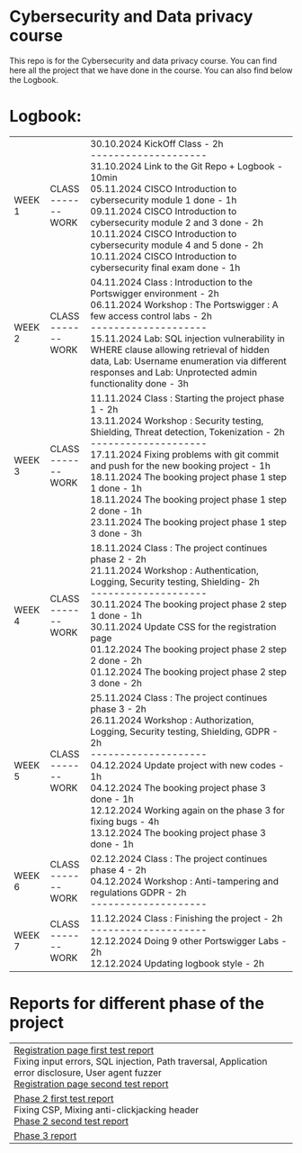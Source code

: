 # Cybersecurity and Data privacy course

This repo is for the Cybersecurity and data privacy course. You can find here all the project that we have done in the course.
You can also find below the Logbook.

# Logbook:

<table>
  <tr>
  <!-- WEEK 1 -->
    <td>WEEK 1</td>
    <td>CLASS</br>-------</br>
    WORK
    </td>
    <td>
    30.10.2024 KickOff Class - 2h</br>
    --------------------</br>
    31.10.2024 Link to the Git Repo + Logbook - 10min</br>
    05.11.2024 CISCO Introduction to cybersecurity module 1 done - 1h</br>
    09.11.2024 CISCO Introduction to cybersecurity module 2 and 3 done - 2h</br>
    10.11.2024 CISCO Introduction to cybersecurity module 4 and 5 done - 2h</br>
    10.11.2024 CISCO Introduction to cybersecurity final exam done - 1h
    </td>
  </tr>
  <tr>
  <!-- WEEK 2 -->
    <td>WEEK 2</td>
    <td>CLASS</br>-------</br>
    WORK
    </td>
    <td>
    04.11.2024 Class : Introduction to the Portswigger environment - 2h</br>
    06.11.2024 Workshop : The Portswigger : A few access control labs - 2h</br>
    --------------------</br>
    15.11.2024 Lab: SQL injection vulnerability in WHERE clause allowing retrieval of hidden data, Lab: Username enumeration via different responses and Lab: Unprotected admin functionality done - 3h</br>
    </td>
  </tr>
  <tr>
  <!-- WEEK 3 -->
    <td>WEEK 3</td>
    <td>CLASS</br>-------</br>
    WORK
    </td>
    <td>
    11.11.2024 Class : Starting the project phase 1 - 2h</br>
    13.11.2024 Workshop : Security testing, Shielding, Threat detection, Tokenization - 2h</br>
    --------------------</br>
    17.11.2024 Fixing problems with git commit and push for the new booking project - 1h</br>
    18.11.2024 The booking project phase 1 step 1 done - 1h</br>
    18.11.2024 The booking project phase 1 step 2 done - 1h</br>
    23.11.2024 The booking project phase 1 step 3 done - 3h</br>
    </td>
  </tr>
  <tr>
  <!-- WEEK 4 -->
    <td>WEEK 4</td>
    <td>CLASS</br>-------</br>
    WORK
    </td>
    <td>
    18.11.2024 Class : The project continues phase 2 - 2h</br>
    21.11.2024 Workshop : Authentication, Logging, Security testing, Shielding- 2h</br>
    --------------------</br>
    30.11.2024 The booking project phase 2 step 1 done - 1h</br>
    30.11.2024 Update CSS for the registration page</br>
    01.12.2024 The booking project phase 2 step 2 done - 2h</br>
    01.12.2024 The booking project phase 2 step 3 done - 2h</br>
    </td>
  </tr>
  <tr>
  <!-- WEEK 5 -->
    <td>WEEK 5</td>
    <td>CLASS</br>-------</br>
    WORK
    </td>
    <td>
    25.11.2024 Class : The project continues phase 3 - 2h</br>
    26.11.2024 Workshop : Authorization, Logging, Security testing, Shielding, GDPR - 2h</br>
    --------------------</br>
    04.12.2024 Update project with new codes - 1h</br>
    04.12.2024 The booking project phase 3 done - 1h</br>
    12.12.2024 Working again on the phase 3 for fixing bugs - 4h</br>
    13.12.2024 The booking project phase 3 done - 1h</br>
    </td>
  </tr>
  <tr>
  <!-- WEEK 6 -->
    <td>WEEK 6</td>
    <td>CLASS</br>-------</br>
    WORK
    </td>
    <td>
    02.12.2024 Class : The project continues phase 4 - 2h</br>
    04.12.2024 Workshop : Anti-tampering and regulations GDPR - 2h</br>
    --------------------</br>
    </td>
  </tr>
  <tr>
  <!-- WEEK 7 -->
    <td>WEEK 7</td>
    <td>CLASS</br>-------</br>
    WORK
    </td>
    <td>
    11.12.2024 Class : Finishing the project - 2h</br>
    --------------------</br>
    12.12.2024 Doing 9 other Portswigger Labs - 2h</br>
    12.12.2024 Updating logbook style - 2h</br>
    </td>
  </tr>
</table>

# Reports for different phase of the project

<table>
  <tr>
  <!-- PHASE 1 -->
    <td>
      <a href="tests/Registration_page_first_test.md">Registration page first test report</a></br>
      Fixing input errors, SQL injection, Path traversal, Application error disclosure, User agent fuzzer</br>
      <a href="tests/Registration_page_second_test.md">Registration page second test report</a>
    </td>
  </tr>
  <tr>
  <!-- PHASE 2 -->
  <td>
  <a href="tests/Phase_2_first_test.md">Phase 2 first test report</a></br>
  Fixing CSP, Mixing anti-clickjacking header</br>
  <a href="tests/Phase_2_second_test.md">Phase 2 second test report</a>
  </td>
  </tr>
  <tr>
  <!-- PHASE 3 -->
  <td>
  <a href="tests/Phase_3_report.md">Phase 3 report</a></br>
  </td>
  </tr>
  <tr>
  <!-- PHASE 4 -->
  </tr>
</table>